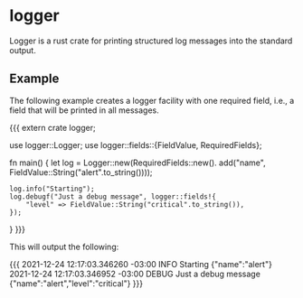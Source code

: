 # logger

Logger is a rust crate for printing structured log messages into the standard
output.

## Example

The following example creates a logger facility with one required field, i.e.,
a field that will be printed in all messages.

{{{
extern crate logger;

use logger::Logger;
use logger::fields::{FieldValue, RequiredFields};

fn main() {
    let log = Logger::new(RequiredFields::new().
                          add("name", FieldValue::String("alert".to_string())));

    log.info("Starting");
    log.debugf("Just a debug message", logger::fields!{
        "level" => FieldValue::String("critical".to_string()),
    });
}
}}}

This will output the following:

{{{
2021-12-24 12:17:03.346260 -03:00	INFO	Starting	{"name":"alert"}
2021-12-24 12:17:03.346952 -03:00	DEBUG	Just a debug message	{"name":"alert","level":"critical"}
}}}

